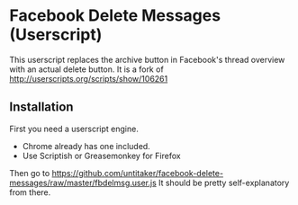 # Facebook Delete Messages (Userscript)

This userscript replaces the archive button in Facebook's thread overview with an actual delete button. It is a fork of http://userscripts.org/scripts/show/106261

## Installation
First you need a userscript engine.

  - Chrome already has one included.
  - Use Scriptish or Greasemonkey for Firefox

Then go to https://github.com/untitaker/facebook-delete-messages/raw/master/fbdelmsg.user.js
It should be pretty self-explanatory from there.
